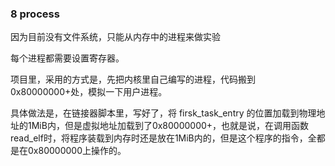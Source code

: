### 8 process

因为目前没有文件系统，只能从内存中的进程来做实验

每个进程都需要设置寄存器。

项目里，采用的方式是，先把内核里自己编写的进程，代码搬到0x80000000+处，模拟一下用户进程。

具体做法是，在链接器脚本里，写好了，将 firsk_task_entry 的位置加载到物理地址的1MiB内，但是虚拟地址加载到了0x80000000+，也就是说，在调用函数read_elf时，将程序装载到内存时还是放在1MiB内的，但是这个程序的指令，全都是在0x80000000上操作的。